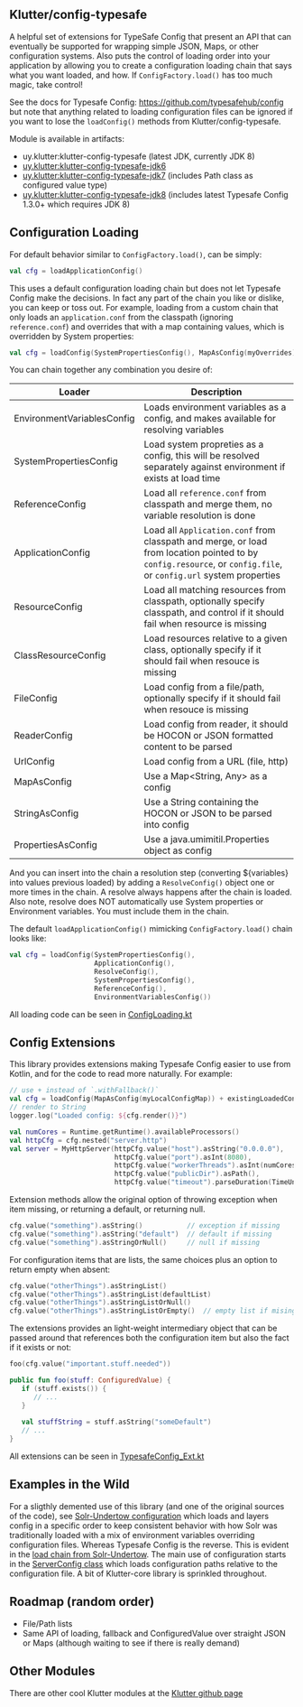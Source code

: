 ## Klutter/config-typesafe

A helpful set of extensions for TypeSafe Config that present an API that can eventually be supported for wrapping simple JSON, Maps, or
other configuration systems.  Also puts the control of loading order into your application by allowing you to create a configuration loading
chain that says what you want loaded, and how.  If `ConfigFactory.load()` has too much magic, take control!

See the docs for Typesafe Config: https://github.com/typesafehub/config but note that anything related to loading configuration files
can be ignored if you want to lose the `loadConfig()` methods from Klutter/config-typesafe.

Module is available in artifacts:

* uy.klutter:klutter-config-typesafe (latest JDK, currently JDK 8)
* [uy.klutter:klutter-config-typesafe-jdk6](../config-typesafe-jdk6)
* [uy.klutter:klutter-config-typesafe-jdk7](../config-typesafe-jdk7) (includes Path class as configured value type)
* [uy.klutter:klutter-config-typesafe-jdk8](../config-typesafe-jdk8) (includes latest Typesafe Config 1.3.0+ which requires JDK 8)

## Configuration Loading

For default behavior similar to `ConfigFactory.load()`, can be simply:

```kotlin
val cfg = loadApplicationConfig() 
```

This uses a default configuration loading chain but does not let Typesafe Config make the decisions.  In fact any part of the chain you 
like or dislike, you can keep or toss out.  For example, loading from a custom chain that only loads an `application.conf` from the 
classpath (ignoring `reference.conf`) and overrides that with a map containing values, which is overridden by System properties:

```kotlin
val cfg = loadConfig(SystemPropertiesConfig(), MapAsConfig(myOverrides), ApplicationConfig())
```

You can chain together any combination you desire of:

|Loader|Description|
|------|-----------|
|EnvironmentVariablesConfig|Loads environment variables as a config, and makes available for resolving variables|
|SystemPropertiesConfig|Load system propreties as a config, this will be resolved separately against environment if exists at load time|
|ReferenceConfig|Load all `reference.conf` from classpath and merge them, no variable resolution is done|
|ApplicationConfig|Load all `Application.conf` from classpath and merge, or load from location pointed to by `config.resource`, or `config.file`, or `config.url` system properties|
|ResourceConfig|Load all matching resources from classpath, optionally specify classpath, and control if it should fail when resource is missing|
|ClassResourceConfig|Load resources relative to a given class, optionally specify if it should fail when resouce is missing|
|FileConfig|Load config from a file/path, optionally specify if it should fail when resouce is missing|
|ReaderConfig|Load config from reader, it should be HOCON or JSON formatted content to be parsed|
|UrlConfig|Load config from a URL (file, http)|
|MapAsConfig|Use a Map<String, Any> as a config|
|StringAsConfig|Use a String containing the HOCON or JSON to be parsed into config|
|PropertiesAsConfig|Use a java.umimitil.Properties object as config|

And you can insert into the chain a resolution step (converting ${variables} into values previous loaded) by adding a `ResolveConfig()`
object one or more times in the chain.  A resolve always happens after the chain is loaded.  Also note, resolve does NOT automatically use
System properties or Environment variables.  You must include them in the chain.

The default `loadApplicationConfig()` mimicking `ConfigFactory.load()` chain looks like:

```kotlin
val cfg = loadConfig(SystemPropertiesConfig(), 
                     ApplicationConfig(), 
                     ResolveConfig(), 
                     SystemPropertiesConfig(), 
                     ReferenceConfig(), 
                     EnvironmentVariablesConfig())
```

All loading code can be seen in [ConfigLoading.kt](https://github.com/klutter/klutter/blob/master/config-typesafe-jdk7/src/main/kotlin/uy/klutter/config/typesafe/ConfigLoading.kt)

## Config Extensions

This library provides extensions making Typesafe Config easier to use from Kotlin, and for the code to read more naturally.  For example:

```kotlin
// use + instead of `.withFallback()`
val cfg = loadConfig(MapAsConfig(myLocalConfigMap)) + existingLoadedConfig 
// render to String
logger.log("Loaded config: ${cfg.render()}")

val numCores = Runtime.getRuntime().availableProcessors()
val httpCfg = cfg.nested("server.http")
val server = MyHttpServer(httpCfg.value("host").asString("0.0.0.0"),
                          httpCfg.value("port").asInt(8080),
                          httpCfg.value("workerThreads").asInt(numCores).coerceInRange(numCores..numCores*32),
                          httpCfg.value("publicDir").asPath(),
                          httpCfg.value("timeout").parseDuration(TimeUnit.SECONDS)
```

Extension methods allow the original option of throwing exception when item missing, or returning a default, or returning null.

```kotlin
cfg.value("something").asString()           // exception if missing
cfg.value("something").asString("default")  // default if missing
cfg.value("something").asStringOrNull()     // null if missing
```

For configuration items that are lists, the same choices plus an option to return empty when absent:

```kotlin
cfg.value("otherThings").asStringList() 
cfg.value("otherThings").asStringList(defaultList)
cfg.value("otherThings").asStringListOrNull()
cfg.value("otherThings").asStringListOrEmpty()  // empty list if mising
```

The extensions provides an light-weight intermediary object that can be passed around that references both the configuration item but also the fact if it exists or not:

```kotlin
foo(cfg.value("important.stuff.needed"))

public fun foo(stuff: ConfiguredValue) {
   if (stuff.exists()) {
      // ... 
   }
   
   val stuffString = stuff.asString("someDefault")
   // ...
}
```

All extensions can be seen in [TypesafeConfig_Ext.kt](https://github.com/klutter/klutter/blob/master/config-typesafe-jdk7/src/main/kotlin/uy/klutter/config/typesafe/TypesafeConfig_Ext.kt)

## Examples in the Wild

For a sligthly demented use of this library (and one of the original sources of the code), see [Solr-Undertow configuration](https://github.com/bremeld/solr-undertow/blob/master/src/main/kotlin/org/bremeld/solr/undertow/Config.kt) which loads and layers config in a specific order to keep consistent behavior with how Solr was traditionally loaded with a mix of environment variables overriding configuration files.  Whereas Typesafe Config is the reverse.  This is evident in the [load chain from Solr-Undertow](https://github.com/bremeld/solr-undertow/blob/1624d41f0b222be0f946efeeb2485601a3ba49ab/src/main/kotlin/org/bremeld/solr/undertow/Config.kt#L84-L87).  The main use of configuration starts in the [ServerConfig class](https://github.com/bremeld/solr-undertow/blob/1624d41f0b222be0f946efeeb2485601a3ba49ab/src/main/kotlin/org/bremeld/solr/undertow/Config.kt#L144) which loads configuration paths relative to the configuration file.  A bit of Klutter-core library is sprinkled throughout.

## Roadmap (random order)

* File/Path lists
* Same API of loading, fallback and ConfiguredValue over straight JSON or Maps (although waiting to see if there is really demand) 

## Other Modules

There are other cool Klutter modules at the [Klutter github page](https://github.com/klutter/klutter)
